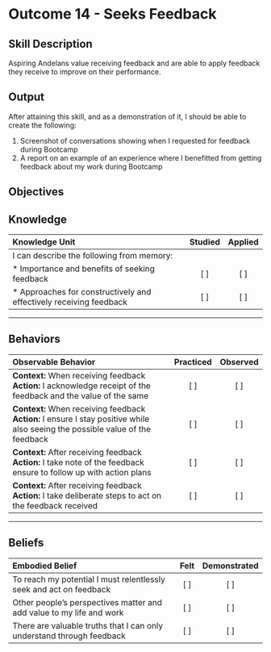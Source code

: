 # Outcome 14 - Seeks Feedback

**Skill Description**
----------
Aspiring Andelans value receiving feedback and are able to apply feedback they receive to improve on their performance.


**Output**
----------
After attaining this skill, and as a demonstration of it, I should be able to create the following:

1. Screenshot of conversations showing when I requested for feedback during Bootcamp
2. A report on an example of an experience where I benefitted from getting feedback about my work during Bootcamp


**Objectives**
----------

## **Knowledge**


| Knowledge Unit   |      Studied      | Applied |
|:-------------|:------------------:|:--------:|
| I can describe the following from memory: | | |
| * Importance and benefits of seeking feedback | [ ] |    [ ] |
| * Approaches for constructively and effectively receiving feedback | [ ] | [ ] |


----------


## **Behaviors**


| Observable Behavior   |      Practiced      | Observed |
|:-------------|:------------------:|:--------:|
| **Context:** When receiving feedback **Action:** I acknowledge receipt of the feedback and the value of the same | [ ] |    [ ] |
| **Context:** When receiving feedback **Action:** I ensure I stay positive while also seeing the possible value of the feedback | [ ] |    [ ] |
| **Context:**  After receiving feedback **Action:** I take note of the feedback ensure to follow up with action plans | [ ] |    [ ] |
| **Context:**  After receiving feedback **Action:** I take deliberate steps to act on the feedback received | [ ] |    [ ] |

----------


## **Beliefs**


| Embodied Belief   |      Felt      | Demonstrated |
|:-------------|:------------------:|:--------:|
| To reach my potential I must relentlessly seek and act on feedback |   [ ]   |   [ ] |
| Other people’s perspectives matter and add value to my life and work |   [ ]   |   [ ] |
| There are valuable truths that I can only understand through feedback |   [ ]   |   [ ] |
